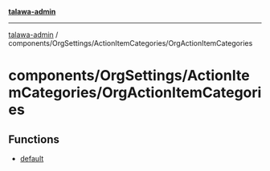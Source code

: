 [**talawa-admin**](../../../../README.md)

***

[talawa-admin](../../../../modules.md) / components/OrgSettings/ActionItemCategories/OrgActionItemCategories

# components/OrgSettings/ActionItemCategories/OrgActionItemCategories

## Functions

- [default](functions/default.md)
